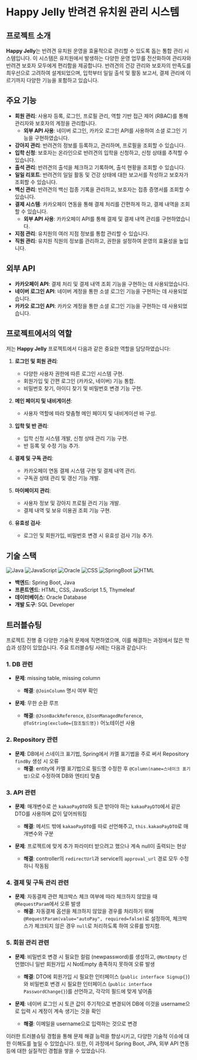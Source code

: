 # Happy Jelly 반려견 유치원 관리 시스템

## 프로젝트 소개

**Happy Jelly**는 반려견 유치원 운영을 효율적으로 관리할 수 있도록 돕는 통합 관리 시스템입니다. 이 시스템은 유치원에서 발생하는 다양한 운영 업무를 전산화하여 관리자와 반려견 보호자 모두에게 편리함을 제공합니다. 반려견의 건강 관리와 보호자의 만족도를 최우선으로 고려하여 설계되었으며, 입학부터 일일 출석 및 활동 보고서, 결제 관리에 이르기까지 다양한 기능을 포함하고 있습니다.

## 주요 기능

- **회원 관리**: 사용자 등록, 로그인, 프로필 관리, 역할 기반 접근 제어 (RBAC)를 통해 관리자와 보호자의 계정을 관리합니다.
  - **외부 API 사용**: 네이버 로그인, 카카오 로그인 API를 사용하여 소셜 로그인 기능을 구현하였습니다.
- **강아지 관리**: 반려견의 정보를 등록하고, 관리하며, 프로필을 조회할 수 있습니다.
- **입학 신청**: 보호자는 온라인으로 반려견의 입학을 신청하고, 신청 상태를 추적할 수 있습니다.
- **출석 관리**: 반려견의 출석을 체크하고 기록하며, 출석 현황을 조회할 수 있습니다.
- **일일 리포트**: 반려견의 일일 활동 및 건강 상태에 대한 보고서를 작성하고 보호자가 조회할 수 있습니다.
- **백신 관리**: 반려견의 백신 접종 기록을 관리하고, 보호자는 접종 증명서를 조회할 수 있습니다.
- **결제 시스템**: 카카오페이 연동을 통해 결제 처리를 간편하게 하고, 결제 내역을 조회할 수 있습니다.
  - **외부 API 사용**: 카카오페이 API를 통해 결제 및 결제 내역 관리를 구현하였습니다.
- **지점 관리**: 유치원의 여러 지점 정보를 통합 관리할 수 있습니다.
- **직원 관리**: 유치원 직원의 정보를 관리하고, 권한을 설정하여 운영의 효율성을 높입니다.

## 외부 API

- **카카오페이 API**: 결제 처리 및 결제 내역 조회 기능을 구현하는 데 사용되었습니다.
- **네이버 로그인 API**: 네이버 계정을 통한 소셜 로그인 기능을 구현하는 데 사용되었습니다.
- **카카오 로그인 API**: 카카오 계정을 통한 소셜 로그인 기능을 구현하는 데 사용되었습니다.

## 프로젝트에서의 역할

저는 **Happy Jelly** 프로젝트에서 다음과 같은 중요한 역할을 담당하였습니다:

1. **로그인 및 회원 관리**:
   - 다양한 사용자 권한에 따른 로그인 시스템 구현.
   - 회원가입 및 간편 로그인 (카카오, 네이버) 기능 통합.
   - 비밀번호 찾기, 아이디 찾기 및 비밀번호 변경 기능 구현.

2. **메인 페이지 및 내비게이션**:
   - 사용자 역할에 따라 맞춤형 메인 페이지 및 내비게이션 바 구성.

3. **입학 및 반 관리**:
   - 입학 신청 시스템 개발, 신청 상태 관리 기능 구현.
   - 반 등록 및 수정 기능 추가.

4. **결제 및 구독 관리**:
   - 카카오페이 연동 결제 시스템 구현 및 결제 내역 관리.
   - 구독권 상태 관리 및 갱신 기능 개발.

5. **마이페이지 관리**:
   - 사용자 정보 및 강아지 프로필 관리 기능 개발.
   - 결제 내역 및 보유 이용권 조회 기능 구현.

6. **유효성 검사**:
   - 로그인 및 회원가입, 비밀번호 변경 시 유효성 검사 기능 추가.

## 기술 스택

<div>
    <img src="https://img.shields.io/badge/Java-21.0.3-red.svg" alt="Java">
    <img src="https://img.shields.io/badge/JavaScript-1.5-yellow.svg" alt="JavaScript">  
    <img src="https://img.shields.io/badge/Oracle-19c-green.svg" alt="Oracle">  
    <img src="https://img.shields.io/badge/CSS-3-blue.svg" alt="CSS">
    <img src="https://img.shields.io/badge/SpringBoot-3.2.5-purple.svg" alt="SpringBoot">
    <img src="https://img.shields.io/badge/HTML5-gray.svg" alt="HTML">
</div>

- **백엔드**: Spring Boot, Java
- **프론트엔드**: HTML, CSS, JavaScript 1.5, Thymeleaf
- **데이터베이스**: Oracle Database
- **개발 도구**: SQL Developer

## 트러블슈팅

프로젝트 진행 중 다양한 기술적 문제에 직면하였으며, 이를 해결하는 과정에서 많은 학습과 성장이 있었습니다. 주요 트러블슈팅 사례는 다음과 같습니다:

### 1. DB 관련

- **문제**: missing table, missing column
  - **해결**: `@JoinColumn` 명시 여부 확인

- **문제**: 무한 순환 루프
  - **해결**: `@JsonBackReference`, `@JsonManagedReference`, `@ToString(exclude={참조필드명})` 어노테이션 사용

### 2. Repository 관련

- **문제**: DB에서 스네이크 표기법, Spring에서 카멜 표기법을 주로 써서 Repository `findBy` 생성 시 오류
  - **해결**: entity에 카멜 표기법으로 필드명 수정한 후 `@Column(name=스네이크 표기법)`으로 수정하여 DB와 엔티티 맞춤

### 3. API 관련

- **문제**: 매개변수로 쓴 `kakaoPayDTO`와 토큰 받아야 하는 `kakaoPayDTO`에서 같은 DTO를 사용하며 값이 덮어씌워짐
  - **해결**: 메서드 밖에 `kakaoPayDTO`를 따로 선언해주고, `this.kakaoPayDTO`로 매개변수와 구분

- **문제**: 프로젝트에 맞게 추가 파라미터 받으려고 했으나 계속 null이 출력되는 현상
  - **해결**: controller의 `redirectUrl`과 service의 `approval_url` 경로 모두 수정하니 작동됨

### 4. 결제 및 구독 관리 관련

- **문제**: 자동결제 관련 체크박스 체크 여부에 따라 체크하지 않았을 때 `@RequestParam`에서 오류 발생
  - **해결**: 자동결제 옵션을 체크하지 않았을 경우를 처리하기 위해 `@RequestParam(value="autoPay", required=false)`로 설정하여, 체크박스가 체크되지 않은 경우 `null`로 처리하도록 하여 오류를 방지함.

### 5. 회원 관리 관련

- **문제**: 비밀번호 변경 시 필요한 컬럼 (newpassword)를 생성하고, `@NotEmpty` 선언했더니 일반 회원가입 시 NotEmpty 충족하지 못하여 오류 발생
  - **해결**: DTO에 회원가입 시 필요한 인터페이스 (`public interface Signup{}`)와 비밀번호 변경 시 필요한 인터페이스 (`public interface PasswordChange{}`)를 선언하고, 각각의 필드에 맞게 넣어줌

- **문제**: 네이버 로그인 시 토큰 값이 주기적으로 변경되어 DB에 이것을 username으로 입력 시 계정이 계속 생기는 것을 확인
  - **해결**: 이메일을 username으로 입력하는 것으로 변경

이러한 트러블슈팅 경험을 통해 문제 해결 능력을 향상시키고, 다양한 기술적 이슈에 대한 이해도를 높일 수 있었습니다. 또한, 이 과정에서 Spring Boot, JPA, 외부 API 연동 등에 대한 실질적인 경험을 쌓을 수 있었습니다.
